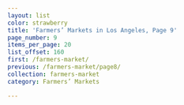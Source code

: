 ```yaml
---
layout: list
color: strawberry
title: 'Farmers’ Markets in Los Angeles, Page 9'
page_number: 9
items_per_page: 20
list_offset: 160
first: /farmers-market/
previous: /farmers-market/page8/
collection: farmers-market
category: Farmers’ Markets

---
```


